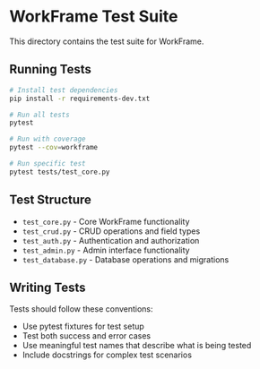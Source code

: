 # WorkFrame Test Suite

This directory contains the test suite for WorkFrame.

## Running Tests

```bash
# Install test dependencies
pip install -r requirements-dev.txt

# Run all tests
pytest

# Run with coverage
pytest --cov=workframe

# Run specific test
pytest tests/test_core.py
```

## Test Structure

- `test_core.py` - Core WorkFrame functionality
- `test_crud.py` - CRUD operations and field types
- `test_auth.py` - Authentication and authorization
- `test_admin.py` - Admin interface functionality
- `test_database.py` - Database operations and migrations

## Writing Tests

Tests should follow these conventions:
- Use pytest fixtures for test setup
- Test both success and error cases
- Use meaningful test names that describe what is being tested
- Include docstrings for complex test scenarios